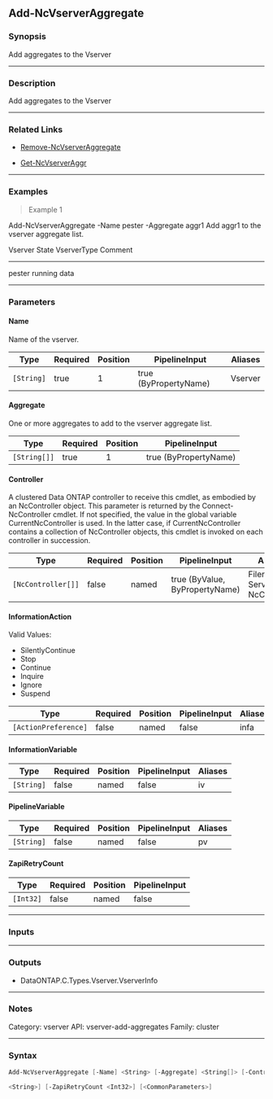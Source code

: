 Add-NcVserverAggregate
----------------------

### Synopsis
Add aggregates to the Vserver

---

### Description

Add aggregates to the Vserver

---

### Related Links
* [Remove-NcVserverAggregate](Remove-NcVserverAggregate)

* [Get-NcVserverAggr](Get-NcVserverAggr)

---

### Examples
> Example 1

Add-NcVserverAggregate -Name pester -Aggregate aggr1
Add aggr1 to the vserver aggregate list.

Vserver                   State      VserverType   Comment
-------                   -----      -----------   -------
pester                    running    data

---

### Parameters
#### **Name**
Name of the vserver.

|Type      |Required|Position|PipelineInput        |Aliases|
|----------|--------|--------|---------------------|-------|
|`[String]`|true    |1       |true (ByPropertyName)|Vserver|

#### **Aggregate**
One or more aggregates to add to the vserver aggregate list.

|Type        |Required|Position|PipelineInput        |
|------------|--------|--------|---------------------|
|`[String[]]`|true    |1       |true (ByPropertyName)|

#### **Controller**
A clustered Data ONTAP controller to receive this cmdlet, as embodied by an NcController object.  This parameter is returned by the Connect-NcController cmdlet.  If not specified, the value in the global variable CurrentNcController is used.  In the latter case, if CurrentNcController contains a collection of NcController objects, this cmdlet is invoked on each controller in succession.

|Type              |Required|Position|PipelineInput                 |Aliases                          |
|------------------|--------|--------|------------------------------|---------------------------------|
|`[NcController[]]`|false   |named   |true (ByValue, ByPropertyName)|Filer<br/>Server<br/>NcController|

#### **InformationAction**

Valid Values:

* SilentlyContinue
* Stop
* Continue
* Inquire
* Ignore
* Suspend

|Type                |Required|Position|PipelineInput|Aliases|
|--------------------|--------|--------|-------------|-------|
|`[ActionPreference]`|false   |named   |false        |infa   |

#### **InformationVariable**

|Type      |Required|Position|PipelineInput|Aliases|
|----------|--------|--------|-------------|-------|
|`[String]`|false   |named   |false        |iv     |

#### **PipelineVariable**

|Type      |Required|Position|PipelineInput|Aliases|
|----------|--------|--------|-------------|-------|
|`[String]`|false   |named   |false        |pv     |

#### **ZapiRetryCount**

|Type     |Required|Position|PipelineInput|
|---------|--------|--------|-------------|
|`[Int32]`|false   |named   |false        |

---

### Inputs

---

### Outputs
* DataONTAP.C.Types.Vserver.VserverInfo

---

### Notes
Category: vserver
API: vserver-add-aggregates
Family: cluster

---

### Syntax
```PowerShell
Add-NcVserverAggregate [-Name] <String> [-Aggregate] <String[]> [-Controller <NcController[]>] [-InformationAction <ActionPreference>] [-InformationVariable <String>] [-PipelineVariable 
```
```PowerShell
<String>] [-ZapiRetryCount <Int32>] [<CommonParameters>]
```

